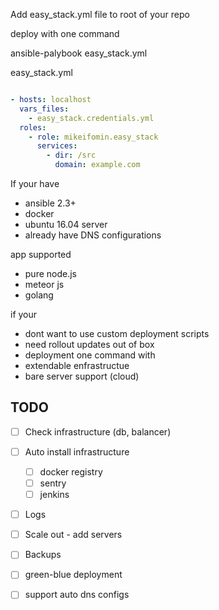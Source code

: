 Add easy_stack.yml file to root of your repo

deploy with one command

 ansible-palybook easy_stack.yml

easy_stack.yml
``` yaml

- hosts: localhost
  vars_files:
    - easy_stack.credentials.yml
  roles:
    - role: mikeifomin.easy_stack
      services:
        - dir: /src
          domain: example.com
```

 
If your have

 - ansible 2.3+
 - docker 
 - ubuntu 16.04 server
 - already have DNS configurations

app supported
 - pure node.js
 - meteor js
 - golang

if your 
 - dont want to use custom deployment scripts
 - need rollout updates out of box
 - deployment one command with 
 - extendable enfrastructue
 - bare server support (cloud)


 
## TODO

 - [ ] Check infrastructure (db, balancer)
 - [ ] Auto install infrastructure
   - [ ] docker registry
   - [ ] sentry
   - [ ] jenkins
 - [ ] Logs
 - [ ] Scale out - add servers
 - [ ] Backups
 - [ ] green-blue deployment
 - [ ] support auto dns configs

